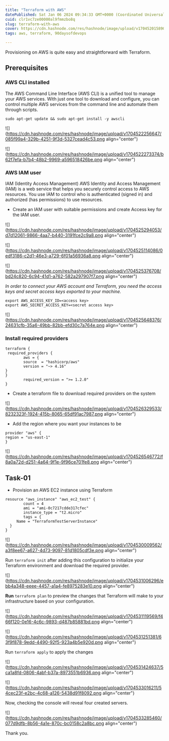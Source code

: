```yaml
---
title: "Terraform with AWS"
datePublished: Sat Jan 06 2024 09:34:33 GMT+0000 (Coordinated Universal Time)
cuid: clr1vc7ze00000al9fmmzbo8q
slug: terraform-with-aws
cover: https://cdn.hashnode.com/res/hashnode/image/upload/v1704520158903/26f915eb-3804-455e-a72c-9874a3d12815.png
tags: aws, terraform, 90daysofdevops

---
```


Provisioning on AWS is quite easy and straightforward with Terraform.

## Prerequisites

### AWS CLI installed

The AWS Command Line Interface (AWS CLI) is a unified tool to manage your AWS services. With just one tool to download and configure, you can control multiple AWS services from the command line and automate them through scripts.

```basic
sudo apt-get update && sudo apt-get install -y awscli
```

![](https://cdn.hashnode.com/res/hashnode/image/upload/v1704522256647/085f99a4-329b-4251-9f3d-5327cead4c53.png align="center")

![](https://cdn.hashnode.com/res/hashnode/image/upload/v1704522273374/b62f7efa-b7b4-48b2-9969-a596518426be.png align="center")

### AWS IAM user

IAM (Identity Access Management) AWS Identity and Access Management (IAM) is a web service that helps you securely control access to AWS resources. You use IAM to control who is authenticated (signed in) and authorized (has permissions) to use resources.

* Create an IAM user with suitable permissions and create Access key for the IAM user.
    

![](https://cdn.hashnode.com/res/hashnode/image/upload/v1704525294053/d7d12061-9866-4aa7-b440-3191fce2c9a8.png align="center")

![](https://cdn.hashnode.com/res/hashnode/image/upload/v1704525114086/0edf3186-c2d1-46e3-a729-6f01a56936a8.png align="center")

![](https://cdn.hashnode.com/res/hashnode/image/upload/v1704525376708/bd24c820-6c94-41d1-a762-582a297907f7.png align="center")

*In order to connect your AWS account and Terraform, you need the access keys and secret access keys exported to your machine.*

```basic
export AWS_ACCESS_KEY_ID=<access key>
export AWS_SECRET_ACCESS_KEY=<secret access key>
```

![](https://cdn.hashnode.com/res/hashnode/image/upload/v1704525648376/24631cfb-35a6-49bb-82bb-efd30c7a764e.png align="center")

### Install required providers

```basic
terraform {
 required_providers {
        aws = {
        source  = "hashicorp/aws"
        version = "~> 4.16"
}
}
        required_version = ">= 1.2.0"
}
```

* Create a terraform file to download required providers on the system
    

![](https://cdn.hashnode.com/res/hashnode/image/upload/v1704526329533/8232323f-1924-415b-8065-65df91ac7987.png align="center")

* Add the region where you want your instances to be
    

```basic
provider "aws" {
region = "us-east-1"
}
```

![](https://cdn.hashnode.com/res/hashnode/image/upload/v1704526546772/f8a0a72d-d251-4a64-9f1e-9f96ce701fe8.png align="center")

## Task-01

* Provision an AWS EC2 instance using Terraform
    

```basic
resource "aws_instance" "aws_ec2_test" {
        count = 4
        ami = "ami-0c7217cdde317cfec"
        instance_type = "t2.micro"
        tags = {
     Name = "TerraformTestServerInstance"
  }
}
```

![](https://cdn.hashnode.com/res/hashnode/image/upload/v1704530009562/a3f8ee67-a627-4d73-9097-81d1805cdf3e.png align="center")

Run `terraform init` after adding this configuration to initialize your Terraform environment and download the required provider.

![](https://cdn.hashnode.com/res/hashnode/image/upload/v1704531006296/ebb4a348-eeee-4457-a1a4-fe8975283e10.png align="center")

**Run** `terraform plan` to preview the changes that Terraform will make to your infrastructure based on your configuration.

![](https://cdn.hashnode.com/res/hashnode/image/upload/v1704531119569/f466f120-0e16-4c6c-9893-d487b85881bd.png align="center")

![](https://cdn.hashnode.com/res/hashnode/image/upload/v1704531251381/63f9f878-9edd-4490-92f5-923a4b5e920d.png align="center")

Run `terraform apply` to apply the changes

![](https://cdn.hashnode.com/res/hashnode/image/upload/v1704531424637/5ca1a8fd-0806-4abf-b37a-8973551b6936.png align="center")

![](https://cdn.hashnode.com/res/hashnode/image/upload/v1704533016211/54cec23f-e2bc-4c68-a126-5438d91f8092.png align="center")

Now, checking the console will reveal four created servers.

![](https://cdn.hashnode.com/res/hashnode/image/upload/v1704533285460/077d9dfb-8b56-4a1e-870c-bc0158c2a8bc.png align="center")

Thank you.